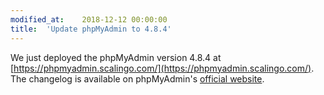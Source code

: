 ```yaml
---
modified_at:	2018-12-12 00:00:00
title:	'Update phpMyAdmin to 4.8.4'
---
```


We just deployed the phpMyAdmin version 4.8.4 at
[https://phpmyadmin.scalingo.com/](https://phpmyadmin.scalingo.com/). The changelog is available on
phpMyAdmin's [official website](https://www.phpmyadmin.net/news/2018/12/11/security-fix-phpmyadmin-484-released/).
